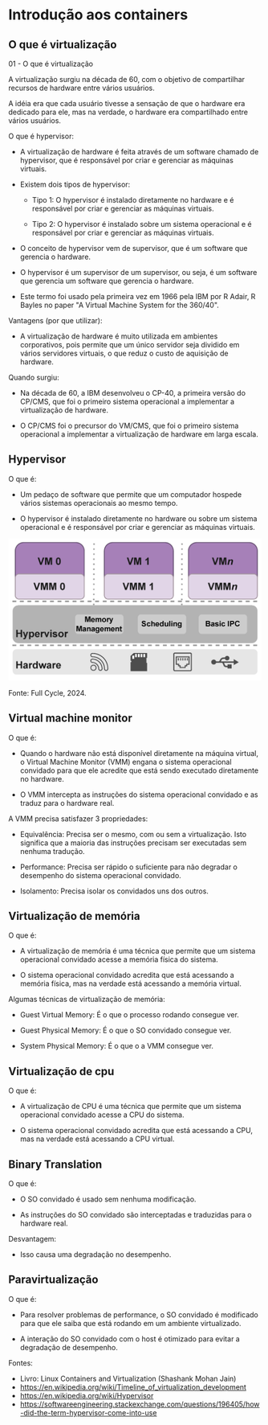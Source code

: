 # Introdução aos containers

## O que é virtualização

01 - O que é virtualização

A virtualização surgiu na década de 60, com o objetivo de compartilhar recursos de hardware entre vários usuários. 

A idéia era que cada usuário tivesse a sensação de que o hardware era dedicado para ele, mas na verdade, o hardware era compartilhado entre vários usuários.

O que é hypervisor:

- A virtualização de hardware é feita através de um software chamado de hypervisor, que é responsável por criar e gerenciar as máquinas virtuais.

- Existem dois tipos de hypervisor:

    - Tipo 1: O hypervisor é instalado diretamente no hardware e é responsável por criar e gerenciar as máquinas virtuais.

    - Tipo 2: O hypervisor é instalado sobre um sistema operacional e é responsável por criar e gerenciar as máquinas virtuais.

- O conceito de hypervisor vem de supervisor, que é um software que gerencia o hardware.

- O hypervisor é um supervisor de um supervisor, ou seja, é um software que gerencia um software que gerencia o hardware.

- Este termo foi usado pela primeira vez em 1966 pela IBM por R Adair, R Bayles no paper "A Virtual Machine System for the 360/40".

Vantagens (por que utilizar):

- A virtualização de hardware é muito utilizada em ambientes corporativos, pois permite que um único servidor seja dividido em vários servidores virtuais, o que reduz o custo de aquisição de hardware.

Quando surgiu:

- Na década de 60, a IBM desenvolveu o CP-40, a primeira versão do CP/CMS, que foi o primeiro sistema operacional a implementar a virtualização de hardware.

- O CP/CMS foi o precursor do VM/CMS, que foi o primeiro sistema operacional a implementar a virtualização de hardware em larga escala.

## Hypervisor

O que é:

- Um pedaço de software que permite que um computador hospede vários sistemas operacionais ao mesmo tempo.

- O hypervisor é instalado diretamente no hardware ou sobre um sistema operacional e é responsável por criar e gerenciar as máquinas virtuais.

![Hypervisor](/14dockerekubernetes/imagens/hypervisor-vmm.webp)
<p align="left">Fonte: Full Cycle, 2024.</p>

## Virtual machine monitor

O que é:

- Quando o hardware não está disponível diretamente na máquina virtual, o Virtual Machine Monitor (VMM) engana o sistema operacional convidado para que ele acredite que está sendo executado diretamente no hardware.

- O VMM intercepta as instruções do sistema operacional convidado e as traduz para o hardware real.

A VMM precisa satisfazer 3 propriedades:

- Equivalência: Precisa ser o mesmo, com ou sem a virtualização. Isto significa que a maioria das instruções precisam ser executadas sem nenhuma tradução.

- Performance: Precisa ser rápido o suficiente para não degradar o desempenho do sistema operacional convidado.

- Isolamento: Precisa isolar os convidados uns dos outros.

## Virtualização de memória

O que é:

- A virtualização de memória é uma técnica que permite que um sistema operacional convidado acesse a memória física do sistema.

- O sistema operacional convidado acredita que está acessando a memória física, mas na verdade está acessando a memória virtual.

Algumas técnicas de virtualização de memória:

- Guest Virtual Memory: É o que o processo rodando consegue ver.

- Guest Physical Memory: É o que o SO convidado consegue ver.

- System Physical Memory: É o que o a VMM consegue ver.

## Virtualização de cpu

O que é:

- A virtualização de CPU é uma técnica que permite que um sistema operacional convidado acesse a CPU do sistema.

- O sistema operacional convidado acredita que está acessando a CPU, mas na verdade está acessando a CPU virtual.

## Binary Translation

O que é:

- O SO convidado é usado sem nenhuma modificação.

- As instruções do SO convidado são interceptadas e traduzidas para o hardware real.

Desvantagem:

- Isso causa uma degradação no desempenho.

## Paravirtualização

O que é:

- Para resolver problemas de performance, o SO convidado é modificado para que ele saiba que está rodando em um ambiente virtualizado.

- A interação do SO convidado com o host é otimizado para evitar a degradação de desempenho.

Fontes:

- Livro: Linux Containers and Virtualization (Shashank Mohan Jain)
- https://en.wikipedia.org/wiki/Timeline_of_virtualization_development
- https://en.wikipedia.org/wiki/Hypervisor
- https://softwareengineering.stackexchange.com/questions/196405/how-did-the-term-hypervisor-come-into-use

